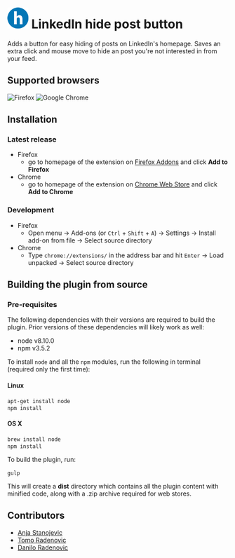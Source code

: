 # ![Linkedin hide post button logo](icons/icon48x48.png) LinkedIn hide post button

Adds a button for easy hiding of posts on LinkedIn's homepage.
Saves an extra click and mouse move to hide an post you're
not interested in from your feed.

## Supported browsers
![Firefox](https://upload.wikimedia.org/wikipedia/commons/thumb/6/67/Firefox_Logo%2C_2017.svg/64px-Firefox_Logo%2C_2017.svg.png)
![Google Chrome](https://upload.wikimedia.org/wikipedia/commons/thumb/a/a5/Google_Chrome_icon_%28September_2014%29.svg/64px-Google_Chrome_icon_%28September_2014%29.svg.png)

## Installation
### Latest release
* Firefox
  * go to homepage of the extension on [Firefox Addons](https://addons.mozilla.org/en-US/firefox/addon/linkedin-hide-post-button/) and click **Add to Firefox**
* Chrome
  * go to homepage of the extension on
[Chrome Web Store](https://chrome.google.com/webstore/detail/linkedin-hide-article-but/pkgjaephjiidkkbakdnpalcccbdihlnm)
and click **Add to Chrome**

### Development
* Firefox
  * Open menu -> Add-ons (or `Ctrl` + `Shift` + `A`) -> Settings -> Install add-on from file -> Select source directory
* Chrome
  * Type `chrome://extensions/` in the address bar and hit `Enter` -> Load unpacked -> Select source directory

## Building the plugin from source

### Pre-requisites

The following dependencies with their versions are required to build the plugin.
Prior versions of these dependencies will likely work as well:
* node v8.10.0
* npm v3.5.2

To install `node` and all the `npm` modules,
run the following in terminal (required only the first time):

#### Linux
```
apt-get install node
npm install
```
#### OS X
```
brew install node
npm install
```
To build the plugin, run:
```
gulp
```
This will create a **dist** directory which contains all the plugin content
with minified code, along with a .zip archive required for web stores.

## Contributors
* [Anja Stanojevic](https://www.linkedin.com/in/anja-stanojevic-459a5631/)
* [Tomo Radenovic](https://www.linkedin.com/in/tomo-radenovic-a59a4971/)
* [Danilo Radenovic](https://www.daniloradenovic.com)
